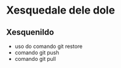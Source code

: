 # Xesquedale dele dole

## Xesquenildo 

* uso do comando git restore 
* comando git push
* comando git pull
